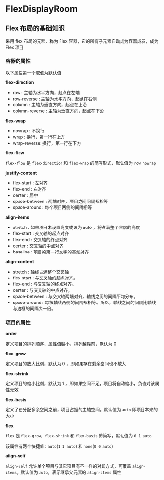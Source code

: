 # FlexDisplayRoom

## Flex 布局的基础知识

采用 flex 布局的元素，称为 Flex 容器，它的所有子元素自动成为容器成员，成为 Flex 项目

### 容器的属性

以下属性第一个取值为默认值

**flex-direction**

- row : 主轴为水平方向，起点在左端
- row-reverse : 主轴为水平方向，起点在右侧
- column : 主轴为垂直方向，起点在上沿
- column-reverse : 主轴为垂直方向，起点在下沿

**flex-wrap**

- nowrap : 不换行
- wrap : 换行，第一行在上方
- wrap-reverse: 换行，第一行在下方

**flex-flow**

`flex-flow` 是 `flex-direction` 和 `flex-wrap` 的简写形式，默认值为 `row nowrap`

**justify-content**

- flex-start :  左对齐
- flex-end : 右对齐
- center : 居中
- space-between : 两端对齐，项目之间间隔都相等
- space-around : 每个项目两侧的间隔相等

**align-items**

- stretch : 如果项目未设置高度或设为 auto ，将占满整个容器的高度
- flex-start : 交叉轴的起点对齐
- flex-end : 交叉轴的终点对齐
- center : 交叉轴的中点对齐
- baseline : 项目的第一行文字的基线对齐

**align-content**

- stretch : 轴线占满整个交叉轴
- flex-start : 与交叉轴的起点对齐。
- flex-end : 与交叉轴的终点对齐。
- center : 与交叉轴的中点对齐。
- space-between : 与交叉轴两端对齐，轴线之间的间隔平均分布。
- space-around : 每根轴线两侧的间隔都相等。所以，轴线之间的间隔比轴线与边框的间隔大一倍。

### 项目的属性

**order**

定义项目的排列顺序，属性值越小，排列越靠前，默认为 0

**flex-grow**

定义项目的放大比例，默认为 0 ，即如果存在剩余空间也不放大

**flex-shrink**

定义项目的缩小比例，默认为 1 ，即如果空间不足，项目将自动缩小，负值对该属性无效

**flex-basis**

定义了在分配多余空间之前，项目占据的主轴空间。默认值为 `auto` 即项目本来的大小

**flex**

`flex` 是 `flex-grow`、`flex-shrink` 和 `flex-basis` 的简写，默认值为 `0 1 auto` 

该属性有两个快捷值 : `auto`(`1 1 auto`) 和 `none`(`0 0 auto`)

**align-self**

`align-self` 允许单个项目与其它项目有不一样的对其方式，可覆盖 `align-items`。默认值为 `auto`，表示继承父元素的 `align-items` 属性

